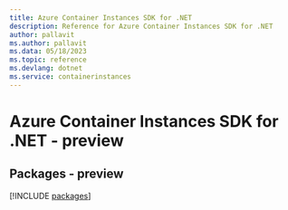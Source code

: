```yaml
---
title: Azure Container Instances SDK for .NET
description: Reference for Azure Container Instances SDK for .NET
author: pallavit
ms.author: pallavit
ms.data: 05/18/2023
ms.topic: reference
ms.devlang: dotnet
ms.service: containerinstances
---
```

# Azure Container Instances SDK for .NET - preview
## Packages - preview
[!INCLUDE [packages](container-instances-index.md)]